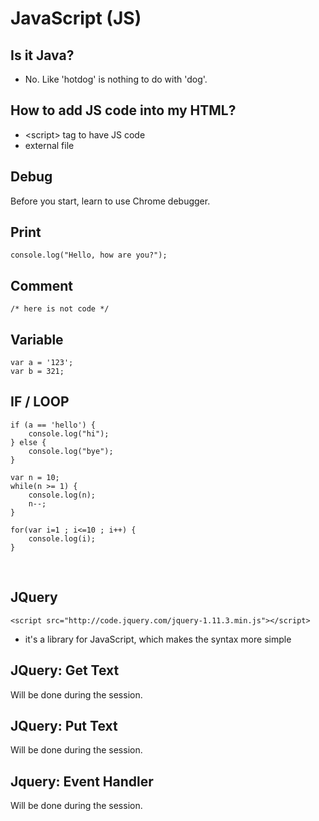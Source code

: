 # JavaScript (JS)

## Is it Java?

- No. Like 'hotdog' is nothing to do with 'dog'.

## How to add JS code into my HTML?

- \<script\> tag to have JS code
- external file

## Debug

Before you start, learn to use Chrome debugger.

## Print

    console.log("Hello, how are you?");

## Comment

    /* here is not code */

## Variable

    var a = '123';
    var b = 321;

## IF / LOOP

    if (a == 'hello') {
        console.log("hi");
    } else {
        console.log("bye");
    }

    var n = 10;
    while(n >= 1) {
        console.log(n);
        n--;
    }

    for(var i=1 ; i<=10 ; i++) {
        console.log(i);
    }

<br />

## JQuery

    <script src="http://code.jquery.com/jquery-1.11.3.min.js"></script>

- it's a library for JavaScript, which makes the syntax more simple

## JQuery: Get Text

Will be done during the session.

## JQuery: Put Text

Will be done during the session.

## Jquery: Event Handler

Will be done during the session.
